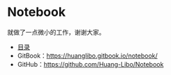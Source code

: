 # Notebook

就做了一点微小的工作，谢谢大家。

- [目录](SUMMARY.md)
- GitBook：<https://huanglibo.gitbook.io/notebook/>
- GitHub：<https://github.com/Huang-Libo/Notebook>
